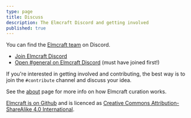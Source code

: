 ```yaml
---
type: page
title: Discuss
description: The Elmcraft Discord and getting involved
published: true
---
```


You can find the [Elmcraft team](/about) on Discord.

- [Join Elmcraft Discord](https://discord.gg/H4t6xzqbZY)
- [Open #general on Elmcraft Discord](https://discord.com/channels/810480359791132702/810480359791132705) (must have joined first!)

If you're interested in getting involved and contributing, the best way is to join the `#contribute` channel and discuss your idea.

See the [about](/about) page for more info on how Elmcraft curation works.

[Elmcraft is on Github](https://github.com/elmcraft/elmcraft.org) and is licenced as [Creative Commons Attribution-ShareAlike 4.0 International](https://github.com/elmcraft/elmcraft.org/blob/main/content/LICENSE).


<!-- <discord></discord> -->

